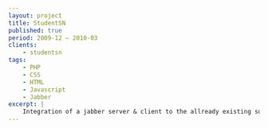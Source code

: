 ```yaml
---
layout: project
title: StudentSN
published: true
period: 2009-12 – 2010-03
clients:
    - studentsn
tags:
    - PHP
    - CSS
    - HTML
    - Javascript
    - Jabber
excerpt: |
    Integration of a jabber server & client to the allready existing social network solution by creating a whole new jabber api client written in JavaScript.
---
```

